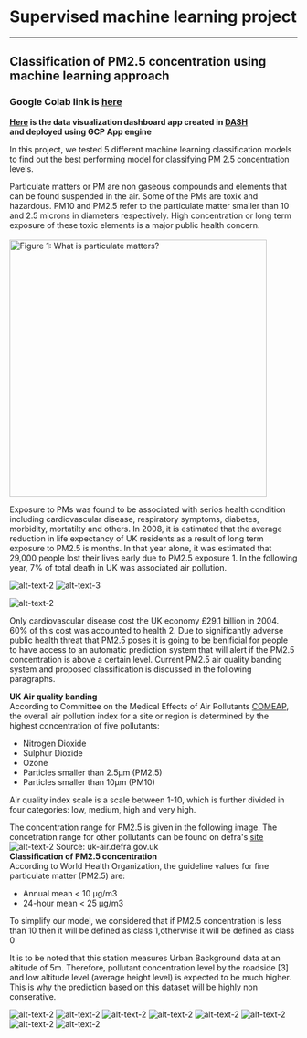 # Supervised machine learning project
---
## Classification of PM2.5 concentration using machine learning approach 
### Google Colab link is [here](https://colab.research.google.com/drive/1__UHk7F9gGWpOvjv1G5mj6nBv-XVNn9Q?usp=sharing)
**[Here](https://air-quality-dash-app.ew.r.appspot.com) is the data visualization dashboard app created in [DASH](https://plotly.com/dash/)<br>**
**and deployed using GCP App engine**  

In this project, we tested 5 different machine learning classification models to find out the best performing model for classifying PM 2.5 concentration levels. 

Particulate matters or PM are non gaseous compounds and elements that can be found suspended in the air. Some of the PMs are toxix and hazardous. PM10 and PM2.5 refer to the particulate matter smaller than 10 and 2.5 microns in diameters respectively. High concentration or long term exposure of these toxic elements is a major public health concern.
<br>
<br>
<img src="https://github.com/szabeenglobal/Classification-of-PM2.5-concentration-using-machine-learning-approach/blob/main/images/slide03.jpg" alt="Figure 1: What is particulate matters?" width="450"/>


Exposure to PMs was found to be associated with serios health condition including cardiovascular disease, respiratory symptoms, diabetes, morbidity, mortatilty and others. In 2008, it is estimated that the average reduction in life expectancy of UK residents as a result of long term exposure to PM2.5 is months. In that year alone, it was estimated that 29,000 people lost their lives early due to PM2.5 exposure 1. In the following year, 7% of total death in UK was associated air pollution. 

![alt-text-2](https://github.com/szabeenglobal/Classification-of-PM2.5-concentration-using-machine-learning-approach/blob/main/images/Slide04.jpg) ![alt-text-3](https://github.com/szabeenglobal/Classification-of-PM2.5-concentration-using-machine-learning-approach/blob/main/images/Slide06.jpg)

![alt-text-2](https://github.com/szabeenglobal/Classification-of-PM2.5-concentration-using-machine-learning-approach/blob/main/images/annual_uk-pm-concentration.jpg)


Only cardiovascular disease cost the UK economy £29.1 billion in 2004. 60% of this cost was accounted to health 2. Due to significantly adverse public health threat that PM2.5 poses it is going to be benificial for people to have access to an automatic prediction system that will alert if the PM2.5 concentration is above a certain level. Current PM2.5 air quality banding system and proposed classification is discussed in the following paragraphs.

**UK Air quality banding**
<br>
According to Committee on the Medical Effects of Air Pollutants [COMEAP](https://www.gov.uk/government/collections/comeap-reports), the overall air pollution index for a site or region is determined by the highest concentration of five pollutants:

- Nitrogen Dioxide
- Sulphur Dioxide
- Ozone
- Particles smaller than 2.5µm (PM2.5)
- Particles smaller than  10µm (PM10)

Air quality index scale is a scale between 1-10, which is further divided in four categories: low, medium, high and very high.

The concentration range for PM2.5 is given in the following image. The concetration range for other pollutants can be found on defra's [site](https://uk-air.defra.gov.uk/air-pollution/daqi?view=more-info&pollutant=pm25#pollutant)
<br>
![alt-text-2](https://github.com/szabeenglobal/Classification-of-PM2.5-concentration-using-machine-learning-approach/blob/main/images/pm25-concentration-banding.jpg)
Source: uk-air.defra.gov.uk
<br>
**Classification of PM2.5 concentration**
<br>
According to World Health Organization, the  guideline values for fine particulate matter (PM2.5) are: 
- Annual mean < 10 μg/m3 
- 24-hour mean < 25 μg/m3 

To simplify our model, we considered that if PM2.5 concentration is less than 10 then it will be defined as class 1,otherwise it will be defined as class 0

It is to be noted that this station measures Urban Background data at an altitude of 5m. Therefore, pollutant concentration level by the roadside [3] and low altitude level (average height level) is expected to be much higher. This is why the prediction based on this dataset will be highly non conserative.<br>


![alt-text-2](https://github.com/szabeenglobal/Classification-of-PM2.5-concentration-using-machine-learning-approach/blob/main/images/Slide08.jpg)
![alt-text-2](https://github.com/szabeenglobal/Classification-of-PM2.5-concentration-using-machine-learning-approach/blob/main/images/Slide09.jpg)
![alt-text-2](https://github.com/szabeenglobal/Classification-of-PM2.5-concentration-using-machine-learning-approach/blob/main/images/Slide010.jpg)
![alt-text-2](https://github.com/szabeenglobal/Classification-of-PM2.5-concentration-using-machine-learning-approach/blob/main/images/Slide11.jpg)
![alt-text-2](https://github.com/szabeenglobal/Classification-of-PM2.5-concentration-using-machine-learning-approach/blob/main/images/Slide12.jpg)
![alt-text-2](https://github.com/szabeenglobal/Classification-of-PM2.5-concentration-using-machine-learning-approach/blob/main/images/Slide13.jpg)
![alt-text-2](https://github.com/szabeenglobal/Classification-of-PM2.5-concentration-using-machine-learning-approach/blob/main/images/Slide14.jpg)
![alt-text-2](https://github.com/szabeenglobal/Classification-of-PM2.5-concentration-using-machine-learning-approach/blob/main/images/Slide15.jpg)
